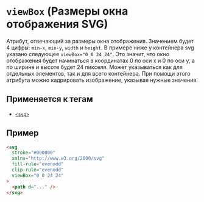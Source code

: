 # `viewBox` (Размеры окна отображения SVG)

Атрибут, отвечающий за размеры окна отображения. Значением будет 4 цифры: `min-x`, `min-y`, `width` и `height`. В примере ниже у контейнера svg указано следующее `viewBox="0 0 24 24"`. Это значит, что окно отображения будет начинаться в координатах 0 по оси x и 0 по оси y, а по ширине и высоте будет 24 пикселя. Может указываться как для отдельных элементов, так и для всего контейнера. При помощи этого атрибута можно кадрировать изображение, указывая нужные значения.

## Применяется к тегам

- [`<svg>`](<../TAGS MEDIA/svg (ВЕКТОРНАЯ ГРАФИКА).md>)

## Пример

```html
<svg
  stroke="#000000"
  xmlns="http://www.w3.org/2000/svg"
  fill-rule="evenodd"
  clip-rule="evenodd"
  viewBox="0 0 24 24"
>
  <path d="..." />
</svg>
```
